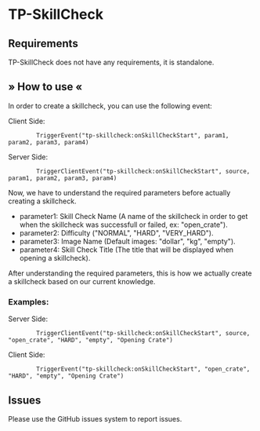 # TP-SkillCheck

## Requirements

TP-SkillCheck does not have any requirements, it is standalone.


## » How to use «

In order to create a skillcheck, you can use the following event:

Client Side:

            TriggerEvent("tp-skillcheck:onSkillCheckStart", param1, param2, param3, param4)

Server Side:

            TriggerClientEvent("tp-skillcheck:onSkillCheckStart", source, param1, param2, param3, param4)
            

Now, we have to understand the required parameters before actually creating a skillcheck.

- parameter1: Skill Check Name (A name of the skillcheck in order to get when the skillcheck was successfull or failed, ex: "open_crate").
- parameter2: Difficulty ("NORMAL", "HARD", "VERY_HARD").
- parameter3: Image Name (Default images: "dollar", "kg", "empty").
- parameter4: Skill Check Title (The title that will be displayed when opening a skillcheck).

After understanding the required parameters, this is how we actually create a skillcheck based on our current knowledge.

### Examples: 

Server Side:

            TriggerClientEvent("tp-skillcheck:onSkillCheckStart", source, "open_crate", "HARD", "empty", "Opening Crate")
            
Client Side:

            TriggerEvent("tp-skillcheck:onSkillCheckStart", "open_crate", "HARD", "empty", "Opening Crate")

## Issues

Please use the GitHub issues system to report issues.
